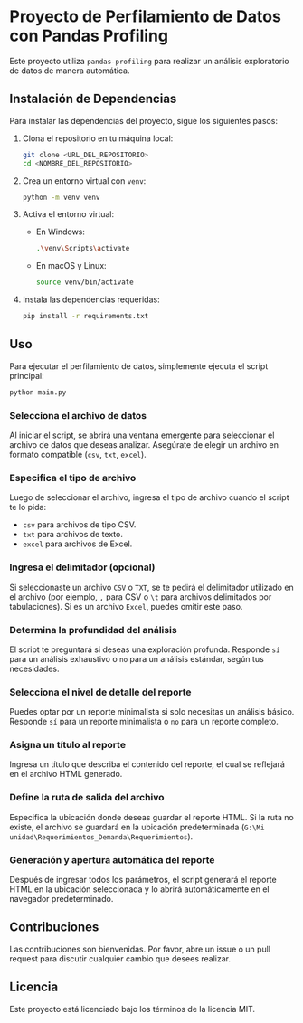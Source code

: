 # Proyecto de Perfilamiento de Datos con Pandas Profiling

Este proyecto utiliza `pandas-profiling` para realizar un análisis exploratorio de datos de manera automática.

## Instalación de Dependencias

Para instalar las dependencias del proyecto, sigue los siguientes pasos:

1. Clona el repositorio en tu máquina local:
    ```sh
    git clone <URL_DEL_REPOSITORIO>
    cd <NOMBRE_DEL_REPOSITORIO>
    ```

2. Crea un entorno virtual con `venv`:
    ```sh
    python -m venv venv
    ```

3. Activa el entorno virtual:

    - En Windows:
        ```sh
        .\venv\Scripts\activate
        ```
    - En macOS y Linux:
        ```sh
        source venv/bin/activate
        ```

4. Instala las dependencias requeridas:
    ```sh
    pip install -r requirements.txt
    ```

## Uso

Para ejecutar el perfilamiento de datos, simplemente ejecuta el script principal:
```sh
python main.py
```

### Selecciona el archivo de datos
Al iniciar el script, se abrirá una ventana emergente para seleccionar el archivo de datos que deseas analizar. Asegúrate de elegir un archivo en formato compatible (`csv`, `txt`, `excel`).

### Especifica el tipo de archivo
Luego de seleccionar el archivo, ingresa el tipo de archivo cuando el script te lo pida:
- `csv` para archivos de tipo CSV.
- `txt` para archivos de texto.
- `excel` para archivos de Excel.

### Ingresa el delimitador (opcional)
Si seleccionaste un archivo `CSV` o `TXT`, se te pedirá el delimitador utilizado en el archivo (por ejemplo, `,` para CSV o `\t` para archivos delimitados por tabulaciones). Si es un archivo `Excel`, puedes omitir este paso.

### Determina la profundidad del análisis
El script te preguntará si deseas una exploración profunda. Responde `sí` para un análisis exhaustivo o `no` para un análisis estándar, según tus necesidades.

### Selecciona el nivel de detalle del reporte
Puedes optar por un reporte minimalista si solo necesitas un análisis básico. Responde `sí` para un reporte minimalista o `no` para un reporte completo.

### Asigna un título al reporte
Ingresa un título que describa el contenido del reporte, el cual se reflejará en el archivo HTML generado.

### Define la ruta de salida del archivo
Especifica la ubicación donde deseas guardar el reporte HTML. Si la ruta no existe, el archivo se guardará en la ubicación predeterminada (`G:\Mi unidad\Requerimientos_Demanda\Requerimientos`).

### Generación y apertura automática del reporte
Después de ingresar todos los parámetros, el script generará el reporte HTML en la ubicación seleccionada y lo abrirá automáticamente en el navegador predeterminado.


## Contribuciones

Las contribuciones son bienvenidas. Por favor, abre un issue o un pull request para discutir cualquier cambio que desees realizar.

## Licencia

Este proyecto está licenciado bajo los términos de la licencia MIT.
